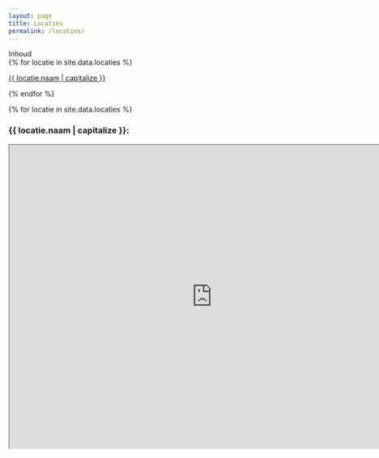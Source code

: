 ```yaml
---
layout: page
title: Locaties
permalink: /locaties/
---
```

<div class="inhoud">
<div class="kopje">Inhoud</div>
{% for locatie in site.data.locaties %}
<p><a href="#{{ locatie.naam }}">{{ locatie.naam | capitalize }}</a></p>
</div>
{% endfor %}

{% for locatie in site.data.locaties %}
<h3><span id="{{ locatie.naam }}">{{ locatie.naam | capitalize }}:</span></h3>
<iframe height="600px" width="800px" src="https://www.google.com/maps/embed/v1/place?key=AIzaSyBK0TuDzO86O8ZNN-f6-M9So5EE0ZXKJ5g&q={{locatie.maps}}">
{% endfor %}
